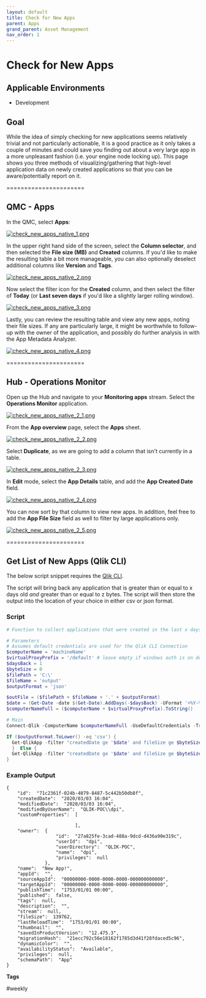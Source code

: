 ```yaml
---
layout: default
title: Check for New Apps
parent: Apps
grand_parent: Asset Management
nav_order: 1
---
```


# Check for New Apps <i class="fas fa-dolly-flatbed fa-xs" title="Shipped | Native Capability"></i> <i class="fas fa-file-code fa-xs" title="API | Requires Script"></i>

## Applicable Environments
- Development

## Goal
While the idea of simply checking for new applications seems relatively trivial and not particularly actionable, it is a good practice as it only takes a couple of minutes and could save you finding out about a very large app in a more unpleasant fashion (i.e. your engine node locking up). This page shows you three methods of visualizing/gathering that high-level application data on newly created applications so that you can be aware/potentially report on it.

======================

## QMC - Apps <i class="fas fa-dolly-flatbed fa-xs" title="Shipped | Native Capability"></i>

In the QMC, select **Apps**:

[![check_new_apps_native_1.png](images/check_new_apps_native_1.png)](https://raw.githubusercontent.com/qs-admin-guide/qs-admin-guide/master/docs/asset_management/apps/images/check_new_apps_native_1.png)

In the upper right hand side of the screen, select the **Column selector**, and then selected the **File size (MB)** and **Created** columns. If you'd like to make the resulting table a bit more manageable, you can also optionally deselect additional columns like **Version** and **Tags**.

[![check_new_apps_native_2.png](images/check_new_apps_native_2.png)](https://raw.githubusercontent.com/qs-admin-guide/qs-admin-guide/master/docs/asset_management/apps/images/check_new_apps_native_2.png)

Now select the filter icon for the **Created** column, and then select the filter of **Today** (or **Last seven days** if you'd like a slightly larger rolling window).

[![check_new_apps_native_3.png](images/check_new_apps_native_3.png)](https://raw.githubusercontent.com/qs-admin-guide/qs-admin-guide/master/docs/asset_management/apps/images/check_new_apps_native_3.png)

Lastly, you can review the resulting table and view any new apps, noting their file sizes. If any are particularly large, it might be worthwhile to follow-up with the owner of the application, and possibly do further analysis in with the App Metadata Analyzer.

[![check_new_apps_native_4.png](images/check_new_apps_native_4.png)](https://raw.githubusercontent.com/qs-admin-guide/qs-admin-guide/master/docs/asset_management/apps/images/check_new_apps_native_4.png)

======================

## Hub - Operations Monitor <i class="fas fa-dolly-flatbed fa-xs" title="Shipped | Native Capability"></i>

Open up the Hub and navigate to your **Monitoring apps** stream. Select the **Operations Monitor** application.

[![check_new_apps_native_2_1.png](images/check_new_apps_native_2_1.png)](https://raw.githubusercontent.com/qs-admin-guide/qs-admin-guide/master/docs/asset_management/apps/images/check_new_apps_native_2_1.png)

From the **App overview** page, select the **Apps** sheet.

[![check_new_apps_native_2_2.png](images/check_new_apps_native_2_2.png)](https://raw.githubusercontent.com/qs-admin-guide/qs-admin-guide/master/docs/asset_management/apps/images/check_new_apps_native_2_2.png)

Select **Duplicate**, as we are going to add a column that isn't currently in a table.

[![check_new_apps_native_2_3.png](images/check_new_apps_native_2_3.png)](https://raw.githubusercontent.com/qs-admin-guide/qs-admin-guide/master/docs/asset_management/apps/images/check_new_apps_native_2_3.png)

In **Edit** mode, select the **App Details** table, and add the **App Created Date** field.

[![check_new_apps_native_2_4.png](images/check_new_apps_native_2_4.png)](https://raw.githubusercontent.com/qs-admin-guide/qs-admin-guide/master/docs/asset_management/apps/images/check_new_apps_native_2_4.png)

You can now sort by that column to view new apps. In addition, feel free to add the **App File Size** field as well to filter by large applications only.

[![check_new_apps_native_2_5.png](images/check_new_apps_native_2_5.png)](https://raw.githubusercontent.com/qs-admin-guide/qs-admin-guide/master/docs/asset_management/apps/images/check_new_apps_native_2_5.png)

======================

## Get List of New Apps (Qlik CLI) <i class="fas fa-file-code fa-xs" title="API | Requires Script"></i>

The below script snippet requires the [Qlik CLI](../../tooling/qlik_cli.md).

The script will bring back any application that is greater than or equal to x days old _and_ greater than or equal to z bytes. The script will then store the output into the location of your choice in either csv or json format.

### Script
```powershell
# Function to collect applications that were created in the last x days over z size in bytes

# Parameters
# Assumes default credentials are used for the Qlik CLI Connection
$computerName = 'machineName'
$virtualProxyPrefix = '/default' # leave empty if windows auth is on default VP
$daysBack = 1
$byteSize = 0
$filePath = 'C:\'
$fileName = 'output'
$outputFormat = 'json'

$outFile = ($filePath + $fileName + '.' + $outputFormat)
$date = (Get-Date -date $(Get-Date).AddDays(-$daysBack) -UFormat '+%Y-%m-%dT%H:%M:%S.000Z').ToString()
$computerNameFull = ($computerName + $virtualProxyPrefix).ToString()

# Main
Connect-Qlik -ComputerName $computerNameFull -UseDefaultCredentials -TrustAllCerts

If ($outputFormat.ToLower() -eq 'csv') {
  Get-QlikApp -filter "createdDate ge '$date' and fileSize ge $byteSize" -full | ConvertTo-Csv -NoTypeInformation | Set-Content $outFile
  }  Else {
  Get-QlikApp -filter "createdDate ge '$date' and fileSize ge $byteSize" -full | ConvertTo-Json | Set-Content $outFile
} 
```

### Example Output
```
{
    "id":  "71c2361f-024b-4079-8487-5c442b50db8f",
    "createdDate":  "2020/03/03 16:04",
    "modifiedDate":  "2020/03/03 16:04",
    "modifiedByUserName":  "QLIK-POC\\dpi",
    "customProperties":  [

                         ],
    "owner":  {
                  "id":  "27a825fe-3cad-488a-9dcd-d436a90e319c",
                  "userId":  "dpi",
                  "userDirectory":  "QLIK-POC",
                  "name":  "dpi",
                  "privileges":  null
              },
    "name":  "New App!",
    "appId":  "",
    "sourceAppId":  "00000000-0000-0000-0000-000000000000",
    "targetAppId":  "00000000-0000-0000-0000-000000000000",
    "publishTime":  "1753/01/01 00:00",
    "published":  false,
    "tags":  null,
    "description":  "",
    "stream":  null,
    "fileSize":  139762,
    "lastReloadTime":  "1753/01/01 00:00",
    "thumbnail":  "",
    "savedInProductVersion":  "12.475.3",
    "migrationHash":  "21ecc792c56e18162f1785d3d41f28fdaced5c96",
    "dynamicColor":  "",
    "availabilityStatus":  "Available",
    "privileges":  null,
    "schemaPath":  "App"
}
```

**Tags**

#weekly
